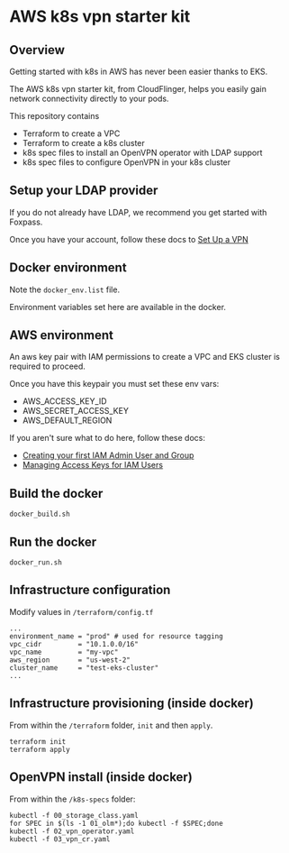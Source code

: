 # AWS k8s vpn starter kit

## Overview

Getting started with k8s in AWS has never been easier thanks to EKS.

The AWS k8s vpn starter kit, from CloudFlinger, helps you easily gain network connectivity directly to your pods.

This repository contains

-   Terraform to create a VPC
-   Terraform to create a k8s cluster
-   k8s spec files to install an OpenVPN operator with LDAP support
-   k8s spec files to configure OpenVPN in your k8s cluster

## Setup your LDAP provider

If you do not already have LDAP, we recommend you get started with Foxpass.

Once you have your account, follow these docs to [Set Up a VPN](https://foxpass.readme.io/docs/set-up-a-vpn)

## Docker environment

Note the  `docker_env.list` file.

Environment variables set here are available in the docker.

## AWS environment

An aws key pair with IAM permissions to create a VPC and EKS cluster is required to proceed.

Once you have this keypair you must set these env vars:

-   AWS_ACCESS_KEY_ID
-   AWS_SECRET_ACCESS_KEY
-   AWS_DEFAULT_REGION

If you aren't sure what to do here, follow these docs:

-   [Creating your first IAM Admin User and Group](https://docs.aws.amazon.com/IAM/latest/UserGuide/getting-started_create-admin-group.html)
-   [Managing Access Keys for IAM Users](https://docs.aws.amazon.com/IAM/latest/UserGuide/id_credentials_access-keys.html)

## Build the docker

``` docker_build.sh ```

## Run the docker

``` docker_run.sh ```

## Infrastructure configuration

Modify values in `/terraform/config.tf`

```
...
environment_name = "prod" # used for resource tagging
vpc_cidr         = "10.1.0.0/16"
vpc_name         = "my-vpc"
aws_region       = "us-west-2"
cluster_name     = "test-eks-cluster"
...
```

## Infrastructure provisioning (inside docker)

From within the `/terraform` folder, `init` and then `apply`.

```
terraform init
terraform apply
```

## OpenVPN install (inside docker)

From within the `/k8s-specs` folder:

```
kubectl -f 00_storage_class.yaml
for SPEC in $(ls -1 01_olm*);do kubectl -f $SPEC;done
kubectl -f 02_vpn_operator.yaml
kubectl -f 03_vpn_cr.yaml
```
